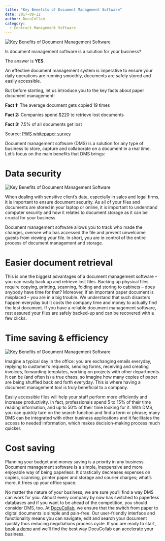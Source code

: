 ```yaml
---
title: "Key Benefits of Document Management Software"
date: 2017-09-12
author: DocuCollab
category:
  - Contract Management Software
---
```




![Key Benefits of Document Management Software](/img/blog/01featured-big-850x429.jpg)



Is document management software is a solution for your business?

The answer is **YES**.

An effective document management system is imperative to ensure your daily operations are running smoothly, documents are safely stored and easily accessible.

But before starting, let us introduce you to the key facts about paper document management:

**Fact 1:** The average document gets copied 19 times

**Fact 2:** Companies spend $220 to retrieve lost documents

**Fact 3:** 7.5% of all documents get lost

Source: [PWS whitepaper survey](http://www.questys.com/en/document-management-best-practices-white-paper/?ready)

Document management software (DMS) is a solution for any type of business to store, capture and collaborate on a document in a real time. Let’s focus on the main benefits that DMS brings:

# Data security

![Key Benefits of Document Management Software](/img/blog/0101content.jpg)

When dealing with sensitive client’s data, especially in sales and legal firms, it is important to ensure document security. As all of your files and documents are stored in your laptop or online, it is important to understand computer security and how it relates to document storage as it can be crucial for your business.

Document management software allows you to track who made the changes, oversee who has accessed the file and prevent unwelcome guests from viewing your file. In short, you are in control of the entire process of document management and storage.

# Easier document retrieval

This is one the biggest advantages of a document management software – you can easily back up and retrieve lost files. Backing up physical files require copying, printing, scanning, folding and storing to cabinets – does anybody have time for that? Moreover, if an important paper document is misplaced – you are in a big trouble. We understand that such disasters happen everyday but it costs the company time and money to actually find the lost document. If you have a reliable document management software, rest assured your files are safely backed-up and can be recovered with a few clicks.

# Time saving & efficiency

![Key Benefits of Document Management Software](/img/blog/0102content.jpg)

Imagine a typical day in the office: you are exchanging emails everyday, replying to customer’s requests, sending forms, receiving and creating invoices, forwarding templates, working on projects with other departments. It can be (and often is) a true chaos, so imagine how many copies of paper are being shuffled back and forth everyday. This is where having a document management tool is truly beneficial to a company.

Easily accessible files will help your staff perform more efficiently and increase productivity. In fact, professionals spend 5 to 15% of their time reading information, and up to 50% of their time looking for it. With DMS, you can quickly turn on the search function and find a term or phrase; many DMS can be integrated with other business applications and it facilitates the access to needed information, which makes decision-making process much quicker.

# 

# Cost saving

Planning your budget and money saving is a priority in any business. Document management software is a simple, inexpensive and more enjoyable way of being paperless. It drastically decreases expenses on copies, scanning, printer paper and storage and courier charges; what’s more, it frees up your office space.

 

No matter the nature of your business, we are sure you’ll find a way DMS can work for you. Almost every company by now has switched to paperless databases and if you want to be ahead of the competition, you should consider DMS, too. At [DocuCollab](https://docucollab.com/), we ensure that the switch from paper to digital documents is simple and pain-free. Our user-friendly interface and functionality means you can navigate, edit and search your document quickly thus reducing negotiations process cycle. If you are ready to start, [book a demo](https://docucollab.com/) and we’ll find the best way DocuCollab can accelerate your business.

 
